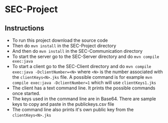 # SEC-Project

## Instructions
* To run this project download the source code
* Then do ``mvn install`` in the SEC-Project directory 
* And then do ``mvn install`` in the SEC-Communication directory
* To start the server go to the SEC-Server directory and do ``mvn compile exec:java``
* To start a client go to the SEC-Client directory and do ``mvn compile exec:java -DclientNumber=<N>`` 
where `<N>` is the number associated with the `clientKeys<N>.jks` file. A possible command is for example
  ``mvn compile exec:java -DclientNumber=1`` which will use `clientKeys1.jks`
* The client has a text command line. It prints the possible commands once started.
* The keys used in the command line are in Base64. There are sample keys to copy and paste in the publickeys.csv file
* The command line also prints it's own public key from the `clientKeys<N>.jks`
